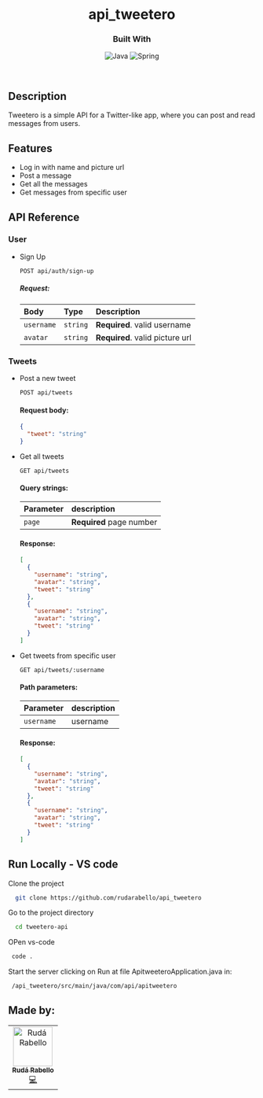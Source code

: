 <h1 align="center">
  api_tweetero
</h1>

<div align="center">

  <h3>Built With</h3>

  ![Java](https://img.shields.io/badge/java-%23ED8B00.svg?style=for-the-badge&logo=java&logoColor=white)
  ![Spring](https://img.shields.io/badge/spring-%236DB33F.svg?style=for-the-badge&logo=spring&logoColor=white)
</div>

<br/>

## Description

Tweetero is a simple API for a Twitter-like app, where you can post and read messages from users.

## Features

-   Log in with name and picture url
-   Post a message
-   Get all the messages
-   Get messages from specific user


## API Reference

### User

* Sign Up
  
  ```http
  POST api/auth/sign-up
  ```

  ##### Request:

  | Body       | Type     | Description                     |
  | :--------- | :------- | :------------------------------ |
  | `username` | `string` | **Required**. valid username    |
  | `avatar`   | `string` | **Required**. valid picture url |

### Tweets

* Post a new tweet

  ```http
  POST api/tweets
  ```

  #### Request body:

  ```json
  {
    "tweet": "string"
  }
  ```


* Get all tweets

  ```http
  GET api/tweets
  ```

  #### Query strings:

  | Parameter | description              |
  | :-------- | :----------------------- |
  | `page`    | **Required** page number |

  #### Response:

  ```json
  [
    {
      "username": "string",
      "avatar": "string",
      "tweet": "string"
    },
    {
      "username": "string",
      "avatar": "string",
      "tweet": "string"
    }
  ]
  ```

* Get tweets from specific user

  ```http
  GET api/tweets/:username
  ```

  #### Path parameters:

  | Parameter  | description |
  | :--------- | :---------- |
  | `username` | username    |

  #### Response:

  ```json
  [
    {
      "username": "string",
      "avatar": "string",
      "tweet": "string"
    },
    {
      "username": "string",
      "avatar": "string",
      "tweet": "string"
    }
  ]
  ```

## Run Locally - VS code

Clone the project

```bash
  git clone https://github.com/rudarabello/api_tweetero
```

Go to the project directory

```bash
  cd tweetero-api
```

OPen vs-code 

```bash
 code .
```

Start the server clicking on Run at file ApitweeteroApplication.java in:

```bash
 /api_tweetero/src/main/java/com/api/apitweetero
```


## Made by:

<table>
  <tr>
    <td align="center"><a href="https://www.linkedin.com/in/ruda-rabello-da-silva/"><img src="https://avatars.githubusercontent.com/u/95311365?s=96&v=4" width="80px;" alt="Rudá Rabello"/><br /><sub><b>Rudá Rabello</b></sub></a><br /><a href="https://www.linkedin.com/in/ruda-rabello-da-silva/"title="Code">💻</a></td></td>
</table>

